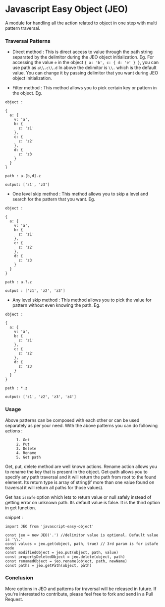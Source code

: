 # Javascript Easy Object (JEO)
A module for handling all the action related to object in one step with multi pattern traversal.

### Traversal Patterns
* Direct method :
This is direct access to value through the path string separated by the delimitor during the JEO object initialization.
Eg. For accessing the value `e` in the object `{ a: 'b', c: { d: 'e' } }`, you can use path as `a\\.c\\.d`
In above the delimitor is `\\.` which is the default value. You can change it by passing delimitor that you want during JEO object initialization.

* Filter method :
This method allows you to pick certain key or pattern in the object.
Eg.
```
object :

{
  a: {
    v: 'a',
    b: {
      z: 'z1'
    },
    c: {
      z: 'z2'
    },
    d: {
      z: 'z3
    }
  }
}

path : a.[b,d].z

output: ['z1', 'z3']

```

* One level skip method :
This method allows you to skip a level and search for the pattern that you want.
Eg.
```
object :

{
  a: {
    v: 'a',
    b: {
      z: 'z1'
    },
    c: {
      z: 'z2'
    },
    d: {
      z: 'z3
    }
  }
}

path : a.?.z

output : ['z1', 'z2', 'z3']

```

* Any level skip method :
This method allows you to pick the value for pattern without even knowing the path.
Eg.
```
object :

{
  a: {
    v: 'a',
    b: {
      z: 'z1'
    },
    c: {
      z: 'z2'
    },
    d: {
      z: 'z3
    }
  }
}

path : *.z

output: ['z1', 'z2', 'z3', 'z4']

```
### Usage
Above patterns can be composed with each other or can be used separately as per your need. With the above patterns you can do following actions :
```
     1. Get
     2. Put
     3. Delete
     4. Rename
     5. Get path
```
Get, put, delete method are well known actions. Rename action allows you to rename the key that is present in the object. Get-path allows you to specify any path traversal and it will return the path from root to the found element. Its return type is array of string(if more than one value found on traversal it will return all paths for those values).

Get has `isSafe` option which lets to return value or null safely instead of getting error on unknown path. Its default value is false. It is the third option in get function.

snippet :
```
import JEO from 'javascript-easy-object'

const jeo = new JEO('.') //delimitor value is optional. Default value is '\\.'
const values = jeo.get(object, path, true) // 3rd param is for isSafe mode
const modifiedObject = jeo.put(object, path, value)
const propertyDeletedObject = jeo.delete(object, path)
const renamedObject = jeo.rename(object, path, newName)
const paths = jeo.getPath(object, path)
```

### Conclusion
More options in JEO and patterns for traversal will be released in future. If you're interested to contribute, please feel free to fork and send in a Pull Request.
